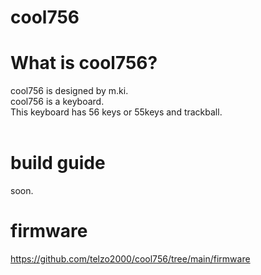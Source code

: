 # cool756

# What is cool756?

cool756 is designed by m.ki.
<br>
cool756 is a keyboard.
<br>
This keyboard has 56 keys or 55keys and trackball.
<br>
<br>
# build guide

soon.
<br>

# firmware

https://github.com/telzo2000/cool756/tree/main/firmware
<br>


